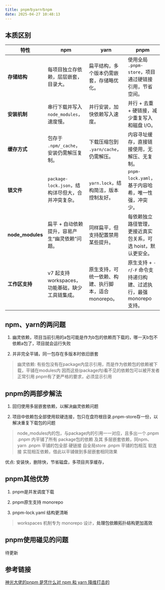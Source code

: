 ```yaml
---
title: pnpm与yarn与npm
date: 2025-04-27 10:48:13
---
```


## 本质区别

| 特性             | **npm**                                           | **yarn**                                              | **pnpm**                                                              |
| ---------------- | ------------------------------------------------- | ----------------------------------------------------- | --------------------------------------------------------------------- |
| **存储结构**     | 每项目独立存依赖，层层嵌套，目录大。              | 扁平结构，多个版本仍需嵌套，存储略优化。              | 使用全局 `.pnpm-store`，项目通过硬链接引用，节省空间。                |
| **安装机制**     | 串行下载并写入 `node_modules`，速度慢。           | 并行安装，加快依赖写入速度。                          | 并行 + 去重 + 硬链接，减少重复写入和磁盘 I/O。                        |
| **缓存方式**     | 包存于 `.npm/_cache`，安装仍需解压复制。          | 下载压缩包到 `.yarn/cache`，仍需解压。                | 内容寻址缓存，直接链接使用，无解压、无复制。                          |
| **锁文件**       | `package-lock.json`，结构详尽但大，合并冲突复杂。 | `yarn.lock`，结构简洁，版本控制友好。                 | `pnpm-lock.yaml`，基于内容哈希，唯一性强，冲突少。                    |
| **node_modules** | 扁平 + 自动依赖提升，容易产生“幽灵依赖”问题。     | 同样扁平，但支持配置禁用某些提升。                    | 每依赖独立路径管理，更接近真实包关系，可选 hoist，默认更安全。        |
| **工作区支持**   | v7 起支持 workspaces，功能基础，缺少工具链集成。  | 原生支持，可统一依赖、构建、执行脚本，适合 monorepo。 | 原生支持 + `-r`/`-F` 命令支持递归构建、过滤执行，最强 monorepo 支持。 |


## npm、yarn的两问题

1. 幽灵依赖，项目当前引用的a包可能是作为b包的依赖而下载的，哪一天b包不依赖a包了，项目就会运行失败

2. 并非完全平铺，同一包存在多版本时依旧嵌套

> 幽灵依赖: 有些包没有在package内显示引用，而是作为依赖包的依赖被下载，平铺在modules内
> 因而这些(package内)看不见的依赖包可以被开发者正常引用
> pnpm有了更严格的要求，必须显示引用

## pnpm的两部步解法

1. 回归使用多层嵌套依赖，以解决幽灵依赖问题

2. 项目中依赖包全部使用软硬连接，包只在盘符根目录.pnpm-store存一份，以解决重复下载包的问题

> node_modules内的包，与package内的引用一一对应，且多出一个.pnpm
> .pnpm 内平铺了所有 package包的依赖 及其 多层嵌套依赖，同npm、yarn
> .pnpm 平铺的包全部 硬链接 自全局store
> .pnpm 平铺的包相互 软连接 实现相互依赖，借此以平铺做到多层嵌套相同效果

优点: 安装快，删除快，节省磁盘，多项目共享缓存，

## pnpm其他优势

1. pnpm是并发调度下载
   
2. pnpm原生支持 monorepo

3. pnpm-lock.yaml 结构更清晰

> workspaces 机制专为 monorepo 设计，**处理包依赖拓扑结构更加高效**

## pnpm使用碰见的问题

待更新

## 参考链接

[神光大佬的pnpm 是凭什么对 npm 和 yarn 降维打击的](https://juejin.cn/post/7127295203177676837)
